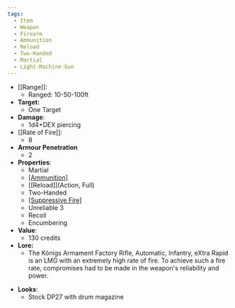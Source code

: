 ```yaml
---
tags:
  - Item
  - Weapon
  - Firearm
  - Ammunition
  - Reload
  - Two-Handed
  - Martial
  - Light-Machine-Gun
---
```

- [[Range]]:
	- Ranged: 10-50-100ft
- **Target:**
	- One Target
- **Damage**:
	- 1d4+DEX piercing
- [[Rate of Fire]]:
	- 8
- **Armour Penetration**
	-  2
- **Properties**:
	* Martial
	* [[Ammunition]](24)
	* [[Reload]](Action, Full)
	* Two-Handed
	* [[Suppressive Fire]](TODO)
 	* Unreliable 3
  * Recoil
  * Encumbering
- **Value**:
	- 130 credits
- **Lore:**
	- The Königs Armament Factory Rifle, Automatic, Infantry, eXtra Rapid is an LMG with an extremely high rate of fire. To achieve such a fire rate, compromises had to be made in the weapon's reliability and power.
* **Looks**:
	- Stock DP27 with drum magazine
